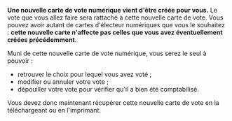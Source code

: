 **Une nouvelle carte de vote numérique vient d'être créée pour vous.** Le vote que vous allez faire sera rattaché à cette nouvelle carte de vote. Vous pouvez avoir autant de cartes d'électeur numériques que vous le souhaitez : **cette nouvelle carte n'affecte pas celles que vous avez éventuellement créées précédemment**.

Muni de cette nouvelle carte de vote numérique, vous serez le seul à pouvoir :

* retrouver le choix pour lequel vous avez voté ;
* modifier ou annuler votre vote ;
* dépouiller votre vote pour vérifier qu'il a bien été comptabilisé.

Vous devez donc maintenant récupérer cette nouvelle carte de vote en la téléchargeant ou en l'imprimant.